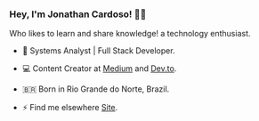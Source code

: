 <h3><b>Hey, I'm Jonathan Cardoso!</b> 👋🏾</h2>

<p> Who likes to learn and share knowledge! a technology enthusiast.</p>

- 🚀 Systems Analyst | Full Stack Developer.

- 💻 Content Creator at [Medium](https://medium.com/jonathanccardoso) and [Dev.to](https://dev.to/jonathanccardoso).

- 🇧🇷 Born in Rio Grande do Norte, Brazil.

- ⚡ Find me elsewhere [Site](https://jonathanccardoso.netlify.app/).
